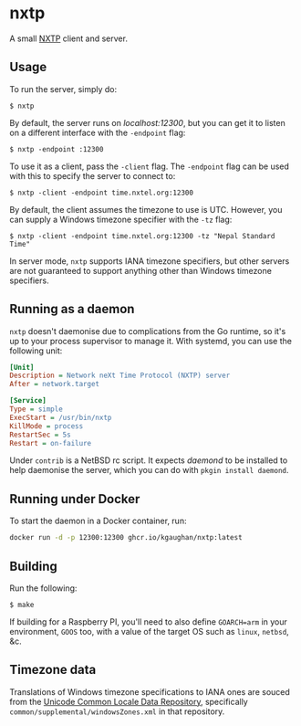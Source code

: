 # nxtp

A small [NXTP](https://github.com/Threetwosevensixseven/nxtp) client and
server.

## Usage

To run the server, simply do:

```console
$ nxtp
```

By default, the server runs on _localhost:12300_, but you can get it to listen
on a different interface with the `-endpoint` flag:

```console
$ nxtp -endpoint :12300
```

To use it as a client, pass the `-client` flag. The `-endpoint` flag can be
used with this to specify the server to connect to:

```console
$ nxtp -client -endpoint time.nxtel.org:12300
```

By default, the client assumes the timezone to use is UTC. However, you can
supply a Windows timezone specifier with the `-tz` flag:

```console
$ nxtp -client -endpoint time.nxtel.org:12300 -tz "Nepal Standard Time"
```

In server mode, `nxtp` supports IANA timezone specifiers, but other servers are
not guaranteed to support anything other than Windows timezone specifiers.

## Running as a daemon

`nxtp` doesn't daemonise due to complications from the Go runtime, so it's up
to your process supervisor to manage it.  With systemd, you can use the
following unit:

```ini
[Unit]
Description = Network neXt Time Protocol (NXTP) server
After = network.target

[Service]
Type = simple
ExecStart = /usr/bin/nxtp
KillMode = process
RestartSec = 5s
Restart = on-failure
```

Under `contrib` is a NetBSD rc script. It expects _daemond_ to be installed
to help daemonise the server, which you can do with `pkgin install daemond`.

## Running under Docker

To start the daemon in a Docker container, run:

```sh
docker run -d -p 12300:12300 ghcr.io/kgaughan/nxtp:latest
```

## Building

Run the following:

```console
$ make
```

If building for a Raspberry PI, you'll need to also define `GOARCH=arm` in your
environment, `GOOS` too, with a value of the target OS such as `linux`,
`netbsd`, &c.

## Timezone data

Translations of Windows timezone specifications to IANA ones are souced from
the [Unicode Common Locale Data Repository](https://github.com/unicode-org/cldr),
specifically `common/supplemental/windowsZones.xml` in that repository.

